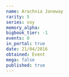 ```yaml
---
name: Arachnia Janeway
rarity: 5
series: voy
memory_alpha:
bigbook_tier: -1
events: 0
in_portal: true
date: 21/04/2016
obtained: Event
mega: false
published: true
---
```



